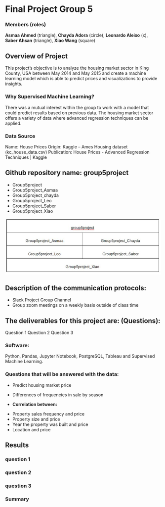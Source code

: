 
# Final Project Group 5
 ### Members (roles)
**Asmaa Ahmed** (triangle),
**Chayda Adora** (circle),
**Leonardo Aleixo** (x),
**Saber Ahsan** (triangle),
**Xiao Wang** (square)
 
 ## Overview of Project
This project’s objective is to analyze the housing market sector in King County, USA between May 2014 and May 2015 and create a machine learning model which is able to predict prices and visualizations to provide insights.
 
 ### Why Supervised Machine Learning?
There was a mutual interest within the group to work with a model that could predict results based on previous data. The housing market sector offers a variety of data where advanced regression techniques can be applied.
 
### Data Source
Name: House Prices
Origin: Kaggle – Ames Housing dataset (kc_house_data.csv)
Publication: House Prices - Advanced Regression Techniques | Kaggle
 

## Github repository name: group5project
* Group5project
* Group5project_Asmaa
* Group5project_chayda
* Group5project_Leo
* Group5project_Saber
* Group5project_Xiao

![name-of-you-image](https://github.com/SeanW029/group5project/blob/Asmaa/group5project%20github.JPG)

  
 ## Description of the communication protocols:
* Slack Project Group Channel
* Group zoom meetings on a weekly basis outside of class time

## The deliverables for this project are: (Questions):
Question 1
Question 2 
Question 3

### Software:
Python, Pandas, Jupyter Notebook, PostgreSQL, Tableau and Supervised Machine Learning.

### Questions that will be answered with the data:
* Predict housing market price 
* Differences of frequencies in sale by season

* **Correlation between:**
- Property sales frequency and price
- Property size and price 
- Year the property was built and price
- Location and price

## Results
### question 1
### question 2
### question 3
### Summary
